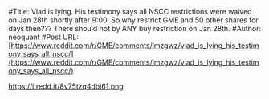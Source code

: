 #Title: Vlad is lying. His testimony says all NSCC restrictions were waived on Jan 28th shortly after 9:00. So why restrict GME and 50 other shares for days then??? There should not by ANY buy restriction on Jan 28th.
#Author: neoquant
#Post URL: [https://www.reddit.com/r/GME/comments/lmzgwz/vlad_is_lying_his_testimony_says_all_nscc/](https://www.reddit.com/r/GME/comments/lmzgwz/vlad_is_lying_his_testimony_says_all_nscc/)


https://i.redd.it/8v75tzq4dbi61.png